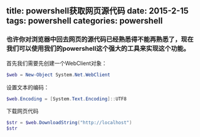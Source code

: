 title: powershell获取网页源代码
date: 2015-2-15
tags: powershell
categories: powershell
---
### 也许你对浏览器中回去网页的源代码已经熟悉得不能再熟悉了，现在我们可以使用我们的powershell这个强大的工具来实现这个功能。

首先我们需要先创建一个WebClient对象：

```powershell
$web = New-Object System.Net.WebClient
```

设置文本的编码：

```powershell
$web.Encoding = [System.Text.Encoding]::UTF8
```
下载网页代码
```powershell
$str = $web.DownloadString("http://localhost")
$str
```